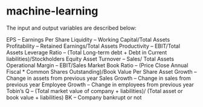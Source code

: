# machine-learning

The input and output variables are described below:

EPS – Earnings Per Share
Liquidity – Working Capital/Total Assets
Profitability – Retained Earnings/Total Assets
Productivity – EBIT/Total Assets
Leverage Ratio – (Total Long-term debt + Debt in Current liabilities)/Stockholders Equity
Asset Turnover – Sales/ Total Assets
Operational Margin – EBIT/Sales
Market Book Ratio – (Price Close Annual Fiscal * Common Shares Outstanding)/Book Value Per Share
Asset Growth – Change in assets from previous year
Sales Growth – Change in sales from previous year
Employee Growth – Change in employees from previous year
Tobin’s Q – (Total market value of company + liabilities)/ (Total asset or book value + liabilities)
BK – Company bankrupt or not
